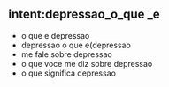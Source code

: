## intent:depressao_o_que _e
- o que e depressao
- depressao o que e(depressao
- me fale sobre depressao
- o que voce me diz sobre depressao
- o que significa depressao
